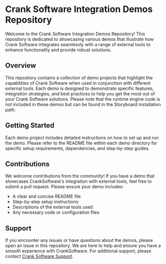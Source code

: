 # Crank Software Integration Demos Repository

Welcome to the Crank Software Integration Demos Repository! This repository is dedicated to showcasing various demos that illustrate how Crank Software integrates seamlessly with a range of external tools to enhance functionality and provide robust solutions.

## Overview

This repository contains a collection of demo projects that highlight the capabilities of Crank Software when used in conjunction with different external tools. Each demo is designed to demonstrate specific features, integration strategies, and best practices to help you get the most out of your Crank Software solutions. Please note that the runtime engine code is not included in these demos but can be found in the Storyboard installation path.

## Getting Started

Each demo project includes detailed instructions on how to set up and run the demo. Please refer to the README file within each demo directory for specific setup requirements, dependencies, and step-by-step guides.

## Contributions

We welcome contributions from the community! If you have a demo that showcases CrankSoftware's integration with external tools, feel free to submit a pull request. Please ensure your demo includes:

- A clear and concise README file
- Step-by-step setup instructions
- Descriptions of the external tools used
- Any necessary code or configuration files

## Support

If you encounter any issues or have questions about the demos, please open an issue in this repository. We are here to help and ensure you have a smooth experience with CrankSoftware. For additional support, please contact [Crank Software Support](https://support.cranksoftware.com/hc/en-us/requests/new).
